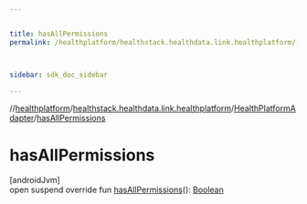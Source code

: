 ```yaml
---


title: hasAllPermissions
permalink: /healthplatform/healthstack.healthdata.link.healthplatform/-health-platform-adapter/has-all-permissions.html



sidebar: sdk_doc_sidebar

---
```



//[healthplatform](/healthplatform.html)/[healthstack.healthdata.link.healthplatform](../index.html)/[HealthPlatformAdapter](index.html)/[hasAllPermissions](has-all-permissions.html)



# hasAllPermissions



[androidJvm]\
open suspend override fun [hasAllPermissions](has-all-permissions.html)(): [Boolean](https://kotlinlang.org/api/latest/jvm/stdlib/kotlin/-boolean/index.html)






